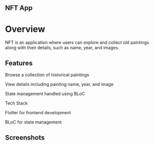 ## NFT App

# Overview

NFT is an application where users can explore and collect old paintings along with their details, such as name, year, and images.

## Features

Browse a collection of historical paintings

View details including painting name, year, and image

State management handled using BLoC

Tech Stack

Flutter for frontend development

BLoC for state management

## Screenshots


<src img = "https://github.com/user-attachments/assets/8ba17b19-6897-47fd-8f76-10dd0418fd54" width = "200">
<src img = "https://github.com/user-attachments/assets/d9c106dc-05d1-4488-9b7a-b761a9ecd36f" width = "200">
<src img = "https://github.com/user-attachments/assets/ff933a63-780d-4465-8629-2520f11b9e10" width = "200">
<src img = "https://github.com/user-attachments/assets/f760af03-11de-45f8-af6b-6d5dfe281587" width = "200">
<src img = "https://github.com/user-attachments/assets/12ca6963-a24c-4d0a-98ad-b055c09dd808" width = "200">






